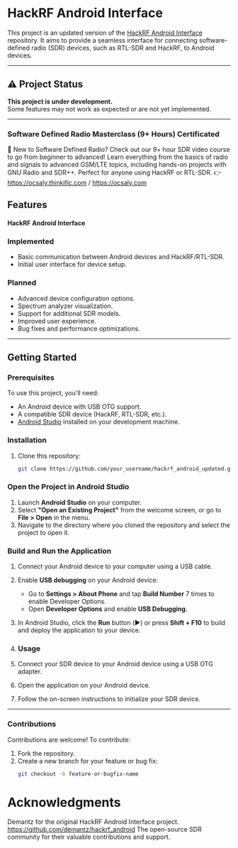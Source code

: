 # HackRF Android Interface

This project is an updated version of the [HackRF Android Interface](https://github.com/demantz/hackrf_android) repository. It aims to provide a seamless interface for connecting software-defined radio (SDR) devices, such as RTL-SDR and HackRF, to Android devices.

---

## ⚠️ Project Status

**This project is under development.**  
Some features may not work as expected or are not yet implemented.

---

### Software Defined Radio Masterclass (9+ Hours) Certificated

🌟 New to Software Defined Radio?
Check out our 9+ hour SDR video course to go from beginner to advanced! Learn everything from the basics of radio and signals to advanced GSM/LTE topics, including hands-on projects with GNU Radio and SDR++. Perfect for anyone using HackRF or RTL-SDR.
👉 https://ocsaly.thinkific.com / https://ocsaly.com

## Features


#### HackRF Android Interface
### Implemented
- Basic communication between Android devices and HackRF/RTL-SDR.
- Initial user interface for device setup.

### Planned
- Advanced device configuration options.
- Spectrum analyzer visualization.
- Support for additional SDR models.
- Improved user experience.
- Bug fixes and performance optimizations.

---

## Getting Started

### Prerequisites
To use this project, you'll need:
- An Android device with USB OTG support.
- A compatible SDR device (HackRF, RTL-SDR, etc.).
- [Android Studio](https://developer.android.com/studio) installed on your development machine.

### Installation
1. Clone this repository:
   ```bash
   git clone https://github.com/your_username/hackrf_android_updated.git
### Open the Project in Android Studio

1. Launch **Android Studio** on your computer.
2. Select **"Open an Existing Project"** from the welcome screen, or go to **File > Open** in the menu.
3. Navigate to the directory where you cloned the repository and select the project to open it.

### Build and Run the Application

1. Connect your Android device to your computer using a USB cable.
2. Enable **USB debugging** on your Android device:
   - Go to **Settings > About Phone** and tap **Build Number** 7 times to enable Developer Options.
   - Open **Developer Options** and enable **USB Debugging**.
3. In Android Studio, click the **Run** button (▶️) or press **Shift + F10** to build and deploy the application to your device.

4. ### Usage

1. Connect your SDR device to your Android device using a USB OTG adapter.
2. Open the application on your Android device.
3. Follow the on-screen instructions to initialize your SDR device.

---

### Contributions

Contributions are welcome! To contribute:

1. Fork the repository.
2. Create a new branch for your feature or bug fix:
   ```bash
   git checkout -b feature-or-bugfix-name
# Acknowledgments

Demantz for the original HackRF Android Interface project.  https://github.com/demantz/hackrf_android
    The open-source SDR community for their valuable contributions and support.
